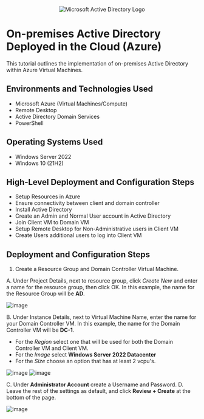 <p align="center">
<img src="https://i.imgur.com/pU5A58S.png" alt="Microsoft Active Directory Logo"/>
</p>

<h1>On-premises Active Directory Deployed in the Cloud (Azure)</h1>
This tutorial outlines the implementation of on-premises Active Directory within Azure Virtual Machines.


<h2>Environments and Technologies Used</h2>

- Microsoft Azure (Virtual Machines/Compute)
- Remote Desktop
- Active Directory Domain Services
- PowerShell

<h2>Operating Systems Used </h2>

- Windows Server 2022
- Windows 10 (21H2)

<h2>High-Level Deployment and Configuration Steps</h2>

- Setup Resources in Azure
- Ensure connectivity between client and domain controller
- Install Active Directory
- Create an Admin and Normal User account in Active Directory
- Join Client VM to Domain VM
- Setup Remote Desktop for Non-Administrative users in Client VM
- Create Users additional users to log into Client VM

<h2>Deployment and Configuration Steps</h2>

   1. Create a Resource Group and Domain Controller Virtual Machine.<br>

A. Under Project Details, next to resource group, click *Create New* and enter a name for the resource group, then click OK. In this example, the name for the Resource Group will be **AD**.<br>

![image](https://github.com/NathanSuguitan/configure-ad/assets/138082246/b42980c6-3214-4b18-aaf5-a83ff06d5a44)

B. Under Instance Details, next to Virtual Machine Name, enter the name for your Domain Controller VM. In this example, the name for the Domain Controller VM will be **DC-1**.
- For the *Region* select one that will be used for both the Domain Controller VM and Client VM.
- For the *Image* select **Windows Server 2022 Datacenter**
- For the *Size* choose an option that has at least 2 vcpu's. 

![image](https://github.com/NathanSuguitan/configure-ad/assets/138082246/79fad714-36e6-4e9e-adb9-b6b8eea598eb)
![image](https://github.com/NathanSuguitan/configure-ad/assets/138082246/b2e4001f-782d-4b73-a834-6559f0cfc45a)


C. Under **Administrator Account** create a Username and Password.
D. Leave the rest of the settings as default, and click **Review + Create** at the bottom of the page. 

![image](https://github.com/NathanSuguitan/configure-ad/assets/138082246/d7b68015-1070-4a56-a119-ac848ba848ca)
